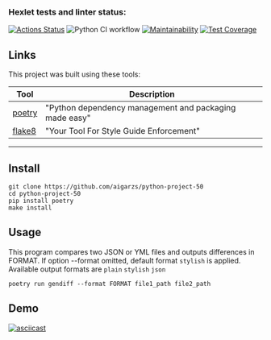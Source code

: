 ### Hexlet tests and linter status:
[![Actions Status](https://github.com/aigarzs/python-project-50/actions/workflows/hexlet-check.yml/badge.svg)](https://github.com/aigarzs/python-project-50/actions)
![Python CI workflow](https://github.com/aigarzs/python-project-50/actions/workflows/python_ci.yml/badge.svg)
[![Maintainability](https://api.codeclimate.com/v1/badges/97015e3e7bc8423ec52b/maintainability)](https://codeclimate.com/github/aigarzs/python-project-50/maintainability)
[![Test Coverage](https://api.codeclimate.com/v1/badges/97015e3e7bc8423ec52b/test_coverage)](https://codeclimate.com/github/aigarzs/python-project-50/test_coverage)

## Links

This project was built using these tools:

| Tool                                           | Description                                             |
|------------------------------------------------|---------------------------------------------------------|
| [poetry](https://poetry.eustace.io/)           | "Python dependency management and packaging made easy"  |
| [flake8](https://flake8.pycqa.org/en/latest/)  | "Your Tool For Style Guide Enforcement"                 |

---
## Install
```
git clone https://github.com/aigarzs/python-project-50
cd python-project-50
pip install poetry
make install
```

## Usage
This program compares two JSON or YML files and outputs differences in FORMAT.
If option --format omitted, default format `stylish` is applied.
Available output formats are `plain` `stylish` `json`

`poetry run gendiff --format FORMAT file1_path file2_path`


## Demo
[![asciicast](https://asciinema.org/a/KdAJcfbbLxFVwJ081zpw6xs17.svg)](https://asciinema.org/a/KdAJcfbbLxFVwJ081zpw6xs17)
